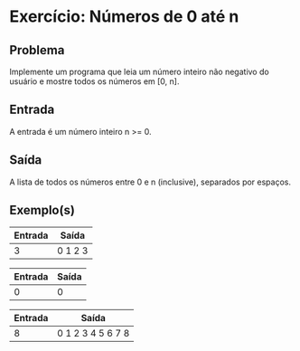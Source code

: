 Exercício: Números de 0 até n
=============================


Problema
--------

Implemente um programa que leia um número inteiro não negativo do usuário e mostre todos os números em [0, n].


Entrada
-------

A entrada é um número inteiro n >= 0.


Saída
-----

A lista de todos os números entre 0 e n (inclusive), separados por espaços.


Exemplo(s)
----------

| Entrada | Saída   |
|---------|---------|
| 3       | 0 1 2 3 |

| Entrada | Saída |
|---------|-------|
| 0       | 0     |

| Entrada | Saída             |
|---------|-------------------|
| 8       | 0 1 2 3 4 5 6 7 8 |